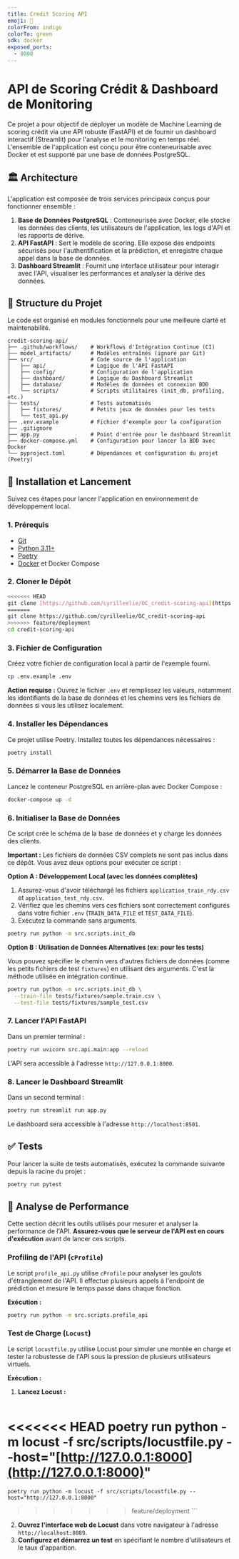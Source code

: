 ```yaml
---
title: Credit Scoring API
emoji: 🤖
colorFrom: indigo
colorTo: green
sdk: docker
exposed_ports:
  - 8000
---
```


# API de Scoring Crédit & Dashboard de Monitoring

Ce projet a pour objectif de déployer un modèle de Machine Learning de scoring crédit via une API robuste (FastAPI) et de fournir un dashboard interactif (Streamlit) pour l'analyse et le monitoring en temps réel. L'ensemble de l'application est conçu pour être conteneurisable avec Docker et est supporté par une base de données PostgreSQL.

## 🏛️ Architecture

L'application est composée de trois services principaux conçus pour fonctionner ensemble :

1.  **Base de Données PostgreSQL** : Conteneurisée avec Docker, elle stocke les données des clients, les utilisateurs de l'application, les logs d'API et les rapports de dérive.
2.  **API FastAPI** : Sert le modèle de scoring. Elle expose des endpoints sécurisés pour l'authentification et la prédiction, et enregistre chaque appel dans la base de données.
3.  **Dashboard Streamlit** : Fournit une interface utilisateur pour interagir avec l'API, visualiser les performances et analyser la dérive des données.

## 📂 Structure du Projet

Le code est organisé en modules fonctionnels pour une meilleure clarté et maintenabilité.

```
credit-scoring-api/
├── .github/workflows/    # Workflows d'Intégration Continue (CI)
├── model_artifacts/      # Modèles entraînés (ignoré par Git)
├── src/                  # Code source de l'application
│   ├── api/              # Logique de l'API FastAPI
│   ├── config/           # Configuration de l'application
│   ├── dashboard/        # Logique du Dashboard Streamlit
│   ├── database/         # Modèles de données et connexion BDD
│   └── scripts/          # Scripts utilitaires (init_db, profiling, etc.)
├── tests/                # Tests automatisés
│   ├── fixtures/         # Petits jeux de données pour les tests
│   └── test_api.py
├── .env.example          # Fichier d'exemple pour la configuration
├── .gitignore
├── app.py                # Point d'entrée pour le dashboard Streamlit
├── docker-compose.yml    # Configuration pour lancer la BDD avec Docker
└── pyproject.toml        # Dépendances et configuration du projet (Poetry)
```

## 🚀 Installation et Lancement

Suivez ces étapes pour lancer l'application en environnement de développement local.

### 1. Prérequis

* [Git](https://git-scm.com/)
* [Python 3.11+](https://www.python.org/)
* [Poetry](https://python-poetry.org/)
* [Docker](https://www.docker.com/) et Docker Compose

### 2. Cloner le Dépôt

```bash
<<<<<<< HEAD
git clone [https://github.com/cyrilleelie/OC_credit-scoring-api](https://github.com/cyrilleelie/OC_credit-scoring-api)
=======
git clone https://github.com/cyrilleelie/OC_credit-scoring-api
>>>>>>> feature/deployment
cd credit-scoring-api
```

### 3. Fichier de Configuration

Créez votre fichier de configuration local à partir de l'exemple fourni.

```bash
cp .env.example .env
```
**Action requise :** Ouvrez le fichier `.env` et remplissez les valeurs, notamment les identifiants de la base de données et les chemins vers les fichiers de données si vous les utilisez localement.

### 4. Installer les Dépendances

Ce projet utilise Poetry. Installez toutes les dépendances nécessaires :

```bash
poetry install
```

### 5. Démarrer la Base de Données

Lancez le conteneur PostgreSQL en arrière-plan avec Docker Compose :

```bash
docker-compose up -d
```

### 6. Initialiser la Base de Données

Ce script crée le schéma de la base de données et y charge les données des clients.

**Important :** Les fichiers de données CSV complets ne sont pas inclus dans ce dépôt. Vous avez deux options pour exécuter ce script :

**Option A : Développement Local (avec les données complètes)**

1.  Assurez-vous d'avoir téléchargé les fichiers `application_train_rdy.csv` et `application_test_rdy.csv`.
2.  Vérifiez que les chemins vers ces fichiers sont correctement configurés dans votre fichier `.env` (`TRAIN_DATA_FILE` et `TEST_DATA_FILE`).
3.  Exécutez la commande sans arguments.

```bash
poetry run python -m src.scripts.init_db
```

**Option B : Utilisation de Données Alternatives (ex: pour les tests)**

Vous pouvez spécifier le chemin vers d'autres fichiers de données (comme les petits fichiers de test `fixtures`) en utilisant des arguments. C'est la méthode utilisée en intégration continue.

```bash
poetry run python -m src.scripts.init_db \
  --train-file tests/fixtures/sample.train.csv \
  --test-file tests/fixtures/sample_test.csv
```

### 7. Lancer l'API FastAPI

Dans un premier terminal :

```bash
poetry run uvicorn src.api.main:app --reload
```
L'API sera accessible à l'adresse `http://127.0.0.1:8000`.

### 8. Lancer le Dashboard Streamlit

Dans un second terminal :

```bash
poetry run streamlit run app.py
```
Le dashboard sera accessible à l'adresse `http://localhost:8501`.

## ✅ Tests

Pour lancer la suite de tests automatisés, exécutez la commande suivante depuis la racine du projet :

```bash
poetry run pytest
```

## 🔬 Analyse de Performance

Cette section décrit les outils utilisés pour mesurer et analyser la performance de l'API. **Assurez-vous que le serveur de l'API est en cours d'exécution** avant de lancer ces scripts.

### Profiling de l'API (`cProfile`)

Le script `profile_api.py` utilise `cProfile` pour analyser les goulots d'étranglement de l'API. Il effectue plusieurs appels à l'endpoint de prédiction et mesure le temps passé dans chaque fonction.

**Exécution :**
```bash
poetry run python -m src.scripts.profile_api
```

### Test de Charge (`Locust`)

Le script `locustfile.py` utilise Locust pour simuler une montée en charge et tester la robustesse de l'API sous la pression de plusieurs utilisateurs virtuels.

**Exécution :**
1.  **Lancez Locust :**
    ```bash
<<<<<<< HEAD
    poetry run python -m locust -f src/scripts/locustfile.py --host="[http://127.0.0.1:8000](http://127.0.0.1:8000)"
=======
    poetry run python -m locust -f src/scripts/locustfile.py --host="http://127.0.0.1:8000"
>>>>>>> feature/deployment
    ```
2.  **Ouvrez l'interface web de Locust** dans votre navigateur à l'adresse `http://localhost:8089`.
3.  **Configurez et démarrez un test** en spécifiant le nombre d'utilisateurs et le taux d'apparition.

